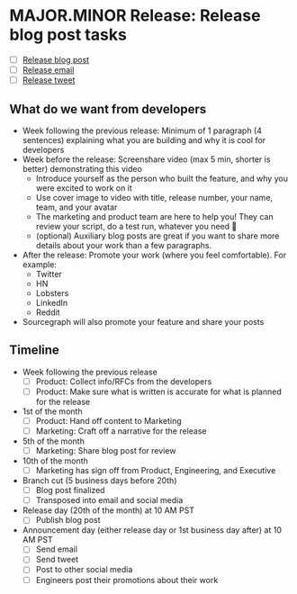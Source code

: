 <!--
This template is used for tracking blog post activities for our monthly major/minor release of Sourcegraph.
-->

# MAJOR.MINOR Release: Release blog post tasks

- [ ] [Release blog post](#)
- [ ] [Release email](#)
- [ ] [Release tweet](#)

## What do we want from developers

- Week following the previous release: Minimum of 1 paragraph (4 sentences) explaining what you are building and why it is cool for developers
- Week before the release: Screenshare video (max 5 min, shorter is better) demonstrating this video
  - Introduce yourself as the person who built the feature, and why you were excited to work on it
  - Use cover image to video with title, release number, your name, team, and your avatar
  - The marketing and product team are here to help you! They can review your script, do a test run, whatever you need 🤩
  - (optional) Auxiliary blog posts are great if you want to share more details about your work than a few paragraphs.
- After the release: Promote your work (where you feel comfortable). For example:
  - Twitter
  - HN
  - Lobsters
  - LinkedIn
  - Reddit
- Sourcegraph will also promote your feature and share your posts

## Timeline

- Week following the previous release
  - [ ] Product: Collect info/RFCs from the developers
  - [ ] Product: Make sure what is written is accurate for what is planned for the release
- 1st of the month
  - [ ] Product: Hand off content to Marketing
  - [ ] Marketing: Craft off a narrative for the release
- 5th of the month
  - [ ] Marketing: Share blog post for review
- 10th of the month
  - [ ] Marketing has sign off from Product, Engineering, and Executive
- Branch cut (5 business days before 20th)
  - [ ] Blog post finalized
  - [ ] Transposed into email and social media
- Release day (20th of the month) at 10 AM PST
  - [ ] Publish blog post
- Announcement day (either release day or 1st business day after) at 10 AM PST
  - [ ] Send email
  - [ ] Send tweet
  - [ ] Post to other social media
  - [ ] Engineers post their promotions about their work
